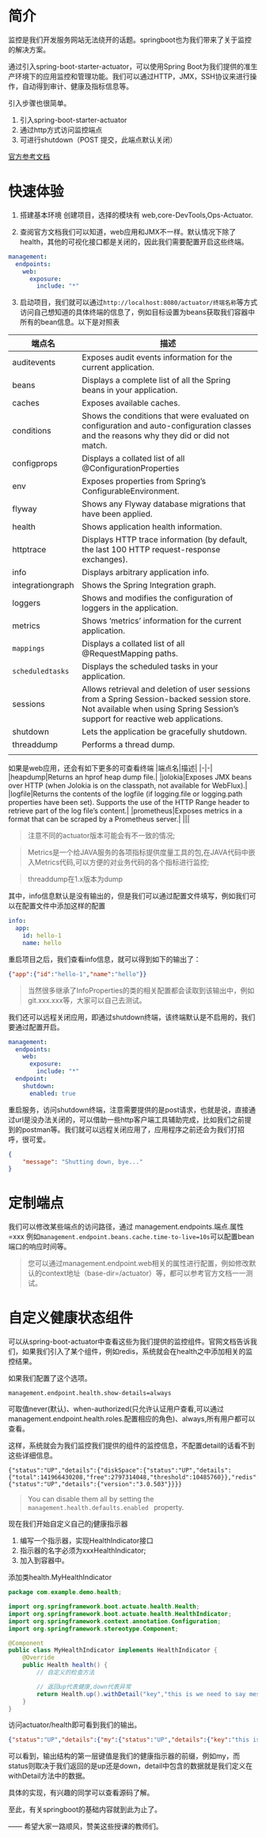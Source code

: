 # 简介
监控是我们开发服务网站无法绕开的话题。springboot也为我们带来了关于监控的解决方案。

通过引入spring-boot-starter-actuator，可以使用Spring Boot为我们提供的准生产环境下的应用监控和管理功能。我们可以通过HTTP，JMX，SSH协议来进行操作，自动得到审计、健康及指标信息等。

引入步骤也很简单。
1. 引入spring-boot-starter-actuator
2. 通过http方式访问监控端点
3. 可进行shutdown（POST 提交，此端点默认关闭）

[官方参考文档](https://docs.spring.io/spring-boot/docs/2.1.1.RELEASE/reference/htmlsingle/#production-ready)

# 快速体验
1. 搭建基本环境 创建项目，选择的模块有 web,core-DevTools,Ops-Actuator.

2. 查阅官方文档我们可以知道，web应用和JMX不一样。默认情况下除了health，其他的可视化接口都是关闭的，因此我们需要配置开启这些终端。

``` yml
management:
  endpoints:
    web:
      exposure:
        include: "*"
```

3. 启动项目，我们就可以通过`http://localhost:8080/actuator/终端名称`等方式访问自己想知道的具体终端的信息了，例如目标设置为beans获取我们容器中所有的bean信息。以下是对照表

|端点名|描述|
|-|-|
|auditevents|Exposes audit events information for the current application.|
|beans|Displays a complete list of all the Spring beans in your application.|
|caches|Exposes available caches.|
|conditions|Shows the conditions that were evaluated on configuration and auto-configuration classes and the reasons why they did or did not match.|
|configprops|Displays a collated list of all @ConfigurationProperties|
|env|Exposes properties from Spring’s ConfigurableEnvironment.|
|flyway|Shows any Flyway database migrations that have been applied.|
|health|Shows application health information.|
|httptrace|Displays HTTP trace information (by default, the last 100 HTTP request-response exchanges).|
|info|Displays arbitrary application info.|
|integrationgraph|Shows the Spring Integration graph.|
|loggers|Shows and modifies the configuration of loggers in the application.|
|metrics|Shows ‘metrics’ information for the current application.|
|`mappings`|Displays a collated list of all @RequestMapping paths.|
|`scheduledtasks`|Displays the scheduled tasks in your application.|
|sessions|Allows retrieval and deletion of user sessions from a Spring Session-backed session store. Not available when using Spring Session’s support for reactive web applications.|
|shutdown|Lets the application be gracefully shutdown.|
|threaddump|Performs a thread dump.|
|||

如果是web应用，还会有如下更多的可查看终端
|端点名|描述|
|-|-|
|heapdump|Returns an hprof heap dump file.|
|jolokia|Exposes JMX beans over HTTP (when Jolokia is on the classpath, not available for WebFlux).|
|logfile|Returns the contents of the logfile (if logging.file or logging.path properties have been set). Supports the use of the HTTP Range header to retrieve part of the log file’s content.|
|prometheus|Exposes metrics in a format that can be scraped by a Prometheus server.|
|||

> 注意不同的actuator版本可能会有不一致的情况;

> Metrics是一个给JAVA服务的各项指标提供度量工具的包,在JAVA代码中嵌入Metrics代码,可以方便的对业务代码的各个指标进行监控;

> threaddump在1.x版本为dump


其中，info信息默认是没有输出的，但是我们可以通过配置文件填写，例如我们可以在配置文件中添加这样的配置

``` yml
info:
  app:
    id: hello-1
    name: hello
```

重启项目之后，我们查看info信息，就可以得到如下的输出了：
``` json
{"app":{"id":"hello-1","name":"hello"}}
```

> 当然很多继承了InfoProperties的类的相关配置都会读取到该输出中，例如git.xxx.xxx等，大家可以自己去测试。

我们还可以远程关闭应用，即通过shutdown终端，该终端默认是不启用的，我们要通过配置开启。
``` yml
management:
  endpoints:
    web:
      exposure:
        include: "*"
  endpoint:
    shutdown:
      enabled: true
```

重启服务，访问shutdown终端，注意需要提供的是post请求，也就是说，直接通过url是没办法关闭的，可以借助一些http客户端工具辅助完成，比如我们之前提到的postman等。我们就可以远程关闭应用了，应用程序之前还会为我们打招呼，很可爱。
``` json
{
    "message": "Shutting down, bye..."
}
```

# 定制端点

我们可以修改某些端点的访问路径，通过
management.endpoints.端点.属性=xxx
例如`management.endpoint.beans.cache.time-to-live=10s`可以配置bean端口的响应时间等。

> 您可以通过management.endpoint.web相关的属性进行配置，例如修改默认的context地址（base-dir=/actuator）等，都可以参考官方文档一一测试。

# 自定义健康状态组件
 可以从spring-boot-actuator中查看这些为我们提供的监控组件。官网文档告诉我们，如果我们引入了某个组件，例如redis，系统就会在health之中添加相关的监控结果。
 
 如果我们配置了这个选项。
 ``` properties
management.endpoint.health.show-details=always
 ```
 可取值never(默认)、when-authorized(只允许认证用户查看,可以通过management.endpoint.health.roles.配置相应的角色)、always,所有用户都可以查看。

 这样，系统就会为我们监控我们提供的组件的监控信息，不配置detail的话看不到这些详细信息。

```
{"status":"UP","details":{"diskSpace":{"status":"UP","details":{"total":141966430208,"free":2797314048,"threshold":10485760}},"redis":{"status":"UP","details":{"version":"3.0.503"}}}}
```

> You can disable them all by setting the ```management.health.defaults.enabled ``` property.

现在我们开始自定义自己的j健康指示器
1. 编写一个指示器，实现HealthIndicator接口
2. 指示器的名字必须为xxxHealthIndicator;
3. 加入到容器中。

添加类health.MyHealthIndicator
``` java
package com.example.demo.health;

import org.springframework.boot.actuate.health.Health;
import org.springframework.boot.actuate.health.HealthIndicator;
import org.springframework.context.annotation.Configuration;
import org.springframework.stereotype.Component;

@Component
public class MyHealthIndicator implements HealthIndicator {
    @Override
    public Health health() {
        // 自定义的检查方法

        // 返回up代表健康,down代表异常
        return Health.up().withDetail("key","this is we need to say message").build();
    }
}
```

访问actuator/health即可看到我们的输出。
``` json
{"status":"UP","details":{"my":{"status":"UP","details":{"key":"this is we need to say message"}},"diskSpace":{"status":"UP","details":{"total":141966430208,"free":3067961344,"threshold":10485760}},"redis":{"status":"UP","details":{"version":"3.0.503"}}}}
```

可以看到，输出结构的第一层键值是我们的健康指示器的前缀，例如my，而status则取决于我们返回的是up还是down，detail中包含的数据就是我们定义在withDetail方法中的数据。

具体的实现，有兴趣的同学可以查看源码了解。

至此，有关springboot的基础内容就到此为止了。

—— 希望大家一路顺风，赞美这些授课的教师们。




